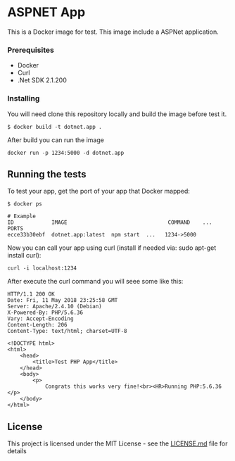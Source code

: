 # ASPNET App

This is a Docker image for test. This image include a ASPNet application.


### Prerequisites

* Docker
* Curl
* .Net SDK 2.1.200



### Installing

You will need clone this repository locally and build the image before test it.

```
$ docker build -t dotnet.app .
```

After build you can run the image

```
docker run -p 1234:5000 -d dotnet.app
```

## Running the tests

To test your app, get the port of your app that Docker mapped:

```
$ docker ps

# Example
ID            IMAGE                                COMMAND    ...   PORTS
ecce33b30ebf  dotnet.app:latest  npm start  ...   1234->5000
```

Now you can call your app using curl (install if needed via: sudo apt-get install curl):

```
curl -i localhost:1234
```

After execute the curl command you will seee some like this:

```
HTTP/1.1 200 OK
Date: Fri, 11 May 2018 23:25:58 GMT
Server: Apache/2.4.10 (Debian)
X-Powered-By: PHP/5.6.36
Vary: Accept-Encoding
Content-Length: 206
Content-Type: text/html; charset=UTF-8

<!DOCTYPE html>
<html>
    <head>
        <title>Test PHP App</title>
    </head>
    <body>
        <p>
            Congrats this works very fine!<br><HR>Running PHP:5.6.36        </p>
    </body>
</html>
```

## License

This project is licensed under the MIT License - see the [LICENSE.md](LICENSE.md) file for details

